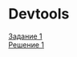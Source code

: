 # Devtools

  [Задание 1](https://github.com/mranolegprivate/Postman/blob/main/hw_1.md "Задание 1")  
  [Решение 1](https://github.com/mranolegprivate/Postman/blob/main/group_34_HW_1.postman_collection.json "Решение 1")
